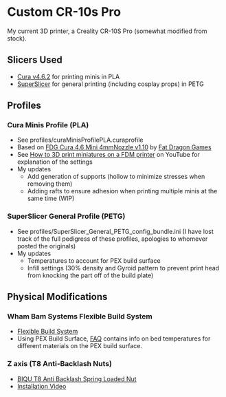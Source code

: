 # Custom CR-10s Pro
My current 3D printer, a Creality CR-10S Pro (somewhat modified from stock).

## Slicers Used

- [Cura v4.6.2](https://ultimaker.com/software/ultimaker-cura) for printing minis in PLA
- [SuperSlicer](https://github.com/supermerill/SuperSlicer) for general printing (including cosplay props) in PETG

## Profiles

### Cura Minis Profile (PLA)

- See profiles/curaMinisProfilePLA.curaprofile
- Based on [FDG Cura 4.6 Mini 4mmNozzle v1.10](https://www.dropbox.com/sh/vr9lkpjt6zw7s8s/AABhWEJUda0HREKn2GxWmOfSa/Cura%204.6/FDG_Cura4_6_Mini_4mmNozzle_V1-10.curaprofile?dl=0) by [Fat Dragon Games](http://www.fatdragongames.com/fdgfiles/)
- See [How to 3D print miniatures on a FDM printer](https://www.youtube.com/watch?v=AqEWl51s9Rw) on YouTube for explanation of the settings
- My updates
    - Add generation of supports (hollow to minimize stresses when removing them)
	- Adding rafts to ensure adhesion when printing multiple minis at the same time (WIP)

### SuperSlicer General Profile (PETG)

- See profiles/SuperSlicer_General_PETG_config_bundle.ini (I have lost track of the full pedigress of these profiles, apologies to whomever posted the originals)
- My updates
	- Temperatures to account for PEX build surface
	- Infill settings (30% density and Gyroid pattern to prevent print head from knocking the part off of the build plate)

## Physical Modifications

### Wham Bam Systems Flexible Build System

- [Flexible Build System](https://whambamsystems.com/flexible-build-system)
- Using PEX Build Surface, [FAQ](https://whambamsystems.com/blog/f/build-surface-differences-settings-tips-and-maintenance) contains info on bed temperatures for different materials on the PEX build surface.

### Z axis (T8 Anti-Backlash Nuts)

- [BIQU T8 Anti Backlash Spring Loaded Nut](https://www.amazon.com/gp/product/B06XCCDD51)
- [Installation Video](https://www.youtube.com/watch?v=hG8X26UtLVw)

